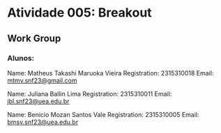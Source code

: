 # Atividade 005: Breakout

## Work Group
### Alunos:
Name: Matheus Takashi Maruoka Vieira
Registration: 2315310018
Email: mtmv.snf23@gmail.com

Name: Juliana Ballin Lima
Registration: 2315310011
Email: jbl.snf23@uea.edu.br

Name: Benicio Mozan Santos Vale
Registration: 2315310005
Email: bmsv.snf23@uea.edu.br

